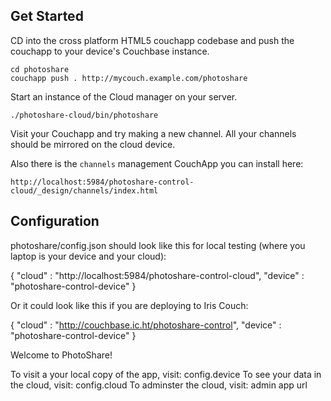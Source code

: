 ## Get Started

CD into the cross platform HTML5 couchapp codebase and push the couchapp to your device's Couchbase instance.

    cd photoshare
    couchapp push . http://mycouch.example.com/photoshare

Start an instance of the Cloud manager on your server.

    ./photoshare-cloud/bin/photoshare

Visit your Couchapp and try making a new channel. All your channels should be mirrored on the cloud device.

Also there is the `channels` management CouchApp you can install here:

    http://localhost:5984/photoshare-control-cloud/_design/channels/index.html

## Configuration

photoshare/config.json should look like this for local testing (where you laptop is your device and your cloud):

{
    "cloud" : "http://localhost:5984/photoshare-control-cloud",
    "device" : "photoshare-control-device"
}

Or it could look like this if you are deploying to Iris Couch:

{
    "cloud" : "http://couchbase.ic.ht/photoshare-control",
    "device" : "photoshare-control-device"
}


Welcome to PhotoShare!

To visit a your local copy of the app, visit: config.device
To see your data in the cloud, visit: config.cloud
To adminster the cloud, visit: admin app url

